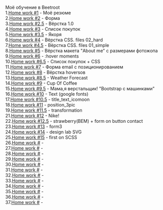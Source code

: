Моё обучение в Beetroot
<br>
1.<a href="https://kazik-man.github.io/homework1/">Home work #1</a> - Моё резюме<br>
2.<a href="https://kazik-man.github.io/homework2/.">Home work #2</a> - Форма<br>
3.<a href="https://kazik-man.github.io/homework2.5/.">Home work #2.5</a> - Вёрстка 1.0<br>
4.<a href="https://kazik-man.github.io/homework3/.">Home work #3</a> - Список покупок<br>
5.<a href="https://kazik-man.github.io/homework3.5/.">Home work #3.5</a> - Якоря<br>
6.<a href="https://kazik-man.github.io/homework4/.">Home work #4</a> - Вёрстка CSS. files 02_hard<br>
7.<a href="https://kazik-man.github.io/homework4.5/.">Home work #4.5</a> - Вёрстка CSS. files 01_simple<br>
8.<a href="https://kazik-man.github.io/homework5/.">Home work #5</a> - Вёрстка макета "About me" с размерами фотожопа<br>
9.<a href="https://kazik-man.github.io/homework6/.">Home work #6</a> - :hover moments<br>
10.<a href="https://kazik-man.github.io/homework6.5/.">Home work #6.5</a> - Список покупок + CSS<br>
11.<a href="https://kazik-man.github.io/homework7/.">Home work #7</a> - Форма email с позиционированием<br>
12.<a href="https://kazik-man.github.io/homework8/.">Home work #8</a> - Вёрстка hoversов<br>
13.<a href="https://kazik-man.github.io/homework8.5/.">Home work #8.5</a> - Weather Forecast<br>
14.<a href="https://kazik-man.github.io/homework9/.">Home work #9</a> - Cup Of Coffee<br>
15.<a href="https://kazik-man.github.io/homework9.5/.">Home work #9.5</a> - Мама,я верстальщик! "Bootstrap с машинками"<br>
16.<a href="https://kazik-man.github.io/homework10/.">Home work #10</a> - Text (google fonts)<br>
17.<a href="https://kazik-man.github.io/homework10.5/.">Home work #10.5</a> - title_text_icomoon<br>
18.<a href="https://kazik-man.github.io/homework11/.">Home work #11</a> - position_3pic<br>
19.<a href="https://kazik-man.github.io/homework11.5/.">Home work #11.5</a> - transformation<br>
21.<a href="https://kazik-man.github.io/homework12/.">Home work #12</a> - Nike!<br>
22.<a href="https://kazik-man.github.io/homework12.5/.">Home work #12.5</a> - strawberry(BEM) + form on button contact<br>
23.<a href="https://kazik-man.github.io/homework13/.">Home work #13</a> - form3<br>
24.<a href="https://kazik-man.github.io/homework14/.">Home work #14</a> - design lab SVG<br>
25.<a href="https://kazik-man.github.io/homework15/.">Home work #15</a> - first on SCSS<br>
26.<a href="">Home work #</a> - <br>
27.<a href="">Home work #</a> - <br>
28.<a href="">Home work #</a> - <br>
29.<a href="">Home work #</a> - <br>
30.<a href="">Home work #</a> - <br>
31.<a href="">Home work #</a> - <br>
32.<a href="">Home work #</a> - <br>
33.<a href="">Home work #</a> - <br>
34.<a href="">Home work #</a> - <br>
35.<a href="">Home work #</a> - <br>
36.<a href="">Home work #</a> - <br>
37.<a href="">Home work #</a> - <br>
